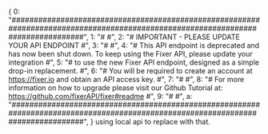 {
0: "#################################################################################################################################",
1: "#                                                                                                                               #",
2: "# IMPORTANT - PLEASE UPDATE YOUR API ENDPOINT                                                                                   #",
3: "#                                                                                                                               #",
4: "# This API endpoint is deprecated and has now been shut down. To keep using the Fixer API, please update your integration       #",
5: "# to use the new Fixer API endpoint, designed as a simple drop-in replacement.                                                  #",
6: "# You will be required to create an account at https://fixer.io and obtain an API access key.                                   #",
7: "#                                                                                                                               #",
8: "# For more information on how to upgrade please visit our Github Tutorial at: https://github.com/fixerAPI/fixer#readme          #",
9: "#                                                                                                                               #",
a: "#################################################################################################################################",
}
using local api to replace with that.